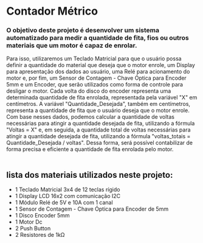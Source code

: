 <h1>Contador Métrico</h1>

<h3>O objetivo deste projeto é desenvolver um sistema automatizado para medir a quantidade de fita, fios ou outros materiais que um motor é capaz de enrolar.</h3>

<div>
Para isso, utilizaremos um Teclado Matricial para que o usuário possa definir a quantidade do material que deseja que o motor enrole, um Display para apresentação dos dados ao usuário, uma Relé para acionamento do motor e, por fim, um Sensor de Contagem - Chave Óptica para Encoder 5mm e um Encoder, que serão utilizados como forma de controle para desligar o motor.
Cada volta do disco do encoder representa uma determinada quantidade de fita enrolada, representada pela variável "X" em centímetros. A variável "Quantidade_Desejada", também em centímetros, representa a quantidade de fita que o usuário deseja que o motor enrole.
Com base nesses dados, podemos calcular a quantidade de voltas necessárias para atingir a quantidade desejada de fita, utilizando a fórmula "Voltas = X" e, em seguida, a quantidade total de voltas necessárias para atingir a quantidade desejada de fita, utilizando a fórmula "voltas_totais = Quantidade_Desejada / voltas". Dessa forma, será possível contabilizar de forma precisa e eficiente a quantidade de fita enrolada pelo motor.
</div>
  
<div> </br>
<h2>lista dos materiais utilizados neste projeto:</h2>

- 1 Teclado Matricial 3x4 de 12 teclas rígido
- 1 Display LCD 16x2 com comunicação I2C
- 1 Módulo Relé de 5V e 10A com 1 canal
- 1 Sensor de Contagem - Chave Óptica para Encoder de 5mm
- 1 Disco Encoder 5mm
- 1 Motor Dc
- 2 Push Button
- 2 Resistores de 1kΩ
</div>
